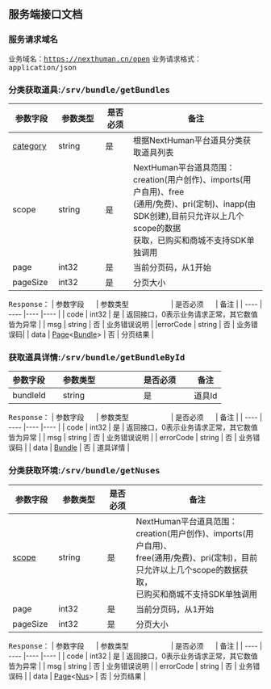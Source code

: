 ## 服务端接口文档

### 服务请求域名

<kbd>业务域名：https://nexthuman.cn/open</kbd>
<kbd>业务请求格式：application/json</kbd>

### 分类获取道具:<kbd>/srv/bundle/getBundles</kbd>
| 参数字段<img width=20/>  | 参数类型<img width=80/>    | 是否必须<img width=20/>    | 备注 |
|  ----   | ----  |----  |----  |
| [category](category.md) |string | 是| 根据NextHuman平台道具分类获取道具列表|
| scope |string | 是| NextHuman平台道具范围：creation(用户创作)、imports(用户自用)、free<br/>(通用/免费)、pri(定制)、inapp(由SDK创建),目前只允许以上几个scope的数据<br/>获取，已购买和商城不支持SDK单独调用|
| page |int32 | 是| 当前分页码，从1开始 |
| pageSize |int32 | 是| 分页大小 |

<kbd>Response：</kbd>
| 参数字段<img width=20/>  | 参数类型<img width=80/>    | 是否必须<img width=20/>    | 备注 |
|  ----   | ----  |----  |----  |
| code | int32     | 是    | 返回接口，0表示业务请求正常，其它数值皆为异常 |
| msg  | string     | 否    | 业务错误说明 |
|errorCode | string | 否 | 业务错误码|
| data | [Page](page.md)<[Bundle](bundle.md)> | 否    | 分页结果 |


### 获取道具详情:<kbd>/srv/bundle/getBundleById</kbd>
| 参数字段<img width=20/>  | 参数类型<img width=80/>    | 是否必须<img width=20/>    | 备注 |
|  ----   | ----  |----  |----  |
| bundleId | string | 是 | 道具Id|

<kbd>Response：</kbd>
| 参数字段<img width=20/>  | 参数类型<img width=80/>    | 是否必须<img width=20/>    | 备注 |
|  ----   | ----  |----  |----  |
| code | int32     | 是    | 返回接口，0表示业务请求正常，其它数值皆为异常 |
| msg  | string     | 否    | 业务错误说明 |
| errorCode | string | 否 | 业务错误码 |
| data | [Bundle](bundle.md) | 否    | 道具详情 |

### 分类获取环境:<kbd>/srv/bundle/getNuses</kbd>
| 参数字段<img width=20/>  | 参数类型<img width=80/>    | 是否必须<img width=20/>    | 备注 |
|  ----   | ----  |----  |----  |
| [scope](scope.md) | string | 是| NextHuman平台道具范围：creation(用户创作)、imports(用户自用)、<br/>free(通用/免费)、pri(定制)，目前只允许以上几个scope的数据获取，<br/>已购买和商城不支持SDK单独调用|
| page |int32 | 是| 当前分页码，从1开始 |
| pageSize |int32 | 是| 分页大小 |

<kbd>Response：</kbd>
| 参数字段<img width=20/>  | 参数类型<img width=80/>    | 是否必须<img width=20/>    | 备注 |
|  ----   | ----  |----  |----  |
| code | int32     | 是    | 返回接口，0表示业务请求正常，其它数值皆为异常 |
| msg  | string     | 否    | 业务错误说明 |
| errorCode | string | 否 | 业务错误码 |
| data | [Page](page.md)<[Nus](nus.md)> | 否    | 分页结果 |
